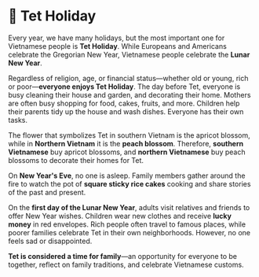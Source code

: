 # 🎉 Tet Holiday

Every year, we have many holidays, but the most important one for Vietnamese people is **Tet Holiday**. While Europeans and Americans celebrate the Gregorian New Year, Vietnamese people celebrate the **Lunar New Year**.

Regardless of religion, age, or financial status—whether old or young, rich or poor—**everyone enjoys Tet Holiday**. The day before Tet, everyone is busy cleaning their house and garden, and decorating their home. Mothers are often busy shopping for food, cakes, fruits, and more. Children help their parents tidy up the house and wash dishes. Everyone has their own tasks.

The flower that symbolizes Tet in southern Vietnam is the apricot blossom, while in **Northern Vietnam** it is the **peach blossom**. Therefore, **southern Vietnamese** buy apricot blossoms, and **northern Vietnamese** buy peach blossoms to decorate their homes for Tet.

On **New Year's Eve**, no one is asleep. Family members gather around the fire to watch the pot of **square sticky rice cakes** cooking and share stories of the past and present.

On the **first day of the Lunar New Year**, adults visit relatives and friends to offer New Year wishes. Children wear new clothes and receive **lucky money** in red envelopes. Rich people often travel to famous places, while poorer families celebrate Tet in their own neighborhoods. However, no one feels sad or disappointed.

**Tet is considered a time for family**—an opportunity for everyone to be together, reflect on family traditions, and celebrate Vietnamese customs.